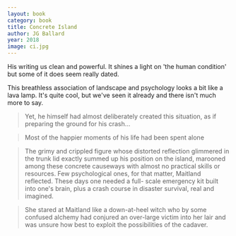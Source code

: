 ```yaml
---
layout: book
category: book
title: Concrete Island
author: JG Ballard
year: 2018
image: ci.jpg
---
```

His writing us clean and powerful.  It shines a light on 
'the human condition' but some of it does seem really dated.

This breathless association of landscape and psychology looks a bit like a lava lamp. 
It's quite cool, but we've seen it already and there isn't much more to say.

> Yet, he himself had almost deliberately created this situation, as if preparing the ground for his crash…

> Most of the happier moments of his life had been spent alone


> The grimy and crippled figure whose distorted reflection glimmered in the trunk lid exactly summed up his position on the island, marooned among these concrete causeways with almost no practical skills or resources. Few psychological ones, for that matter, Maitland reflected. These days one needed a full- scale emergency kit built into one's brain, plus a crash course in disaster survival, real and imagined.


> She stared at Maitland like a down-at-heel witch who by some confused alchemy had conjured an over-large victim into her lair and was unsure how best to exploit the possibilities of the cadaver.
